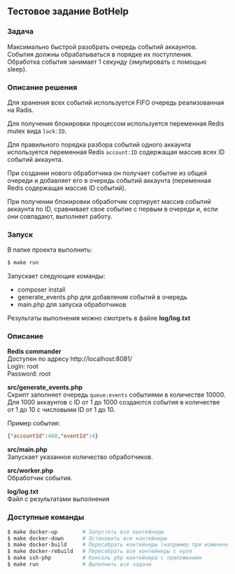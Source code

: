## Тестовое задание BotHelp

### Задача
Максимально быстрой разобрать очередь событий аккаунтов.  
События должны обрабатываться в порядке их поступления.  
Обработка события занимает 1 секунду (эмулировать с помощью sleep). 

### Описание решения
Для хранения всех событий используется FIFO очередь реализованная на Radis.

Для получения блокировки процессом используется переменная Redis mutex вида `lock:ID`.

Для правильного порядка разбора событий одного аккаунта используется переменная 
Redis `account:ID` содержащая массив всех ID событий аккаунта. 

При создании нового обработчика он получает событие из общей очереди 
и добавляет его в очередь событий аккаунта (переменная Redis содержащая массив ID событий).

При получении блокировки обработчик сортирует массив событий аккаунта по ID, 
сравнивает свое событие с первым в очереди и, если они совпадают, выполняет работу. 

### Запуск
В папке проекта выполнить:
```bash
$ make run
```
Запускает следующие команды:
- composer install
- generate_events.php для добавления событий в очередь
- main.php для запуска обработчиков

Результаты выполнения можно смотреть в файле **log/log.txt**

### Описание
**Redis commander**  
Доступен по адресу http://localhost:8081/  
Login: root  
Password: root  


**src/generate_events.php**  
Скрипт заполняет очередь `queue:events` событиями в количестве 10000.  
Для 1000 аккаунтов с ID от 1 до 1000 создаются события
в количестве от 1 до 10 с числовыми ID от 1 до 10.

Пример события: 
```json
{"accountId":460,"eventId":4}
```

**src/main.php**  
Запускает указанное количество обработчиков.

**src/worker.php**  
Обработчик события.

**log/log.txt**  
Файл с результатами выполнения


### Доступные команды
```bash
$ make docker-up        # Запустить все контейнеры
$ make docker-down      # Остановить все контейнеры
$ make docker-build     # Пересобрать контейнеры (например при изменении конфига nginx)
$ make docker-rebuild   # Пересобрать все контейнеры с нуля
$ make ssh-php          # Консоль php контейнера с приложением
$ make run              # Выполнить все задачи
``` 